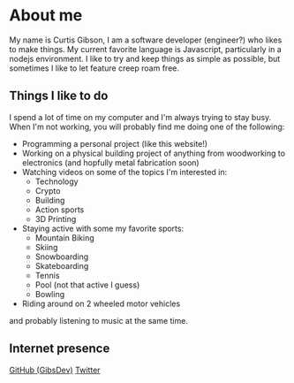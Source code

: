 # About me

My name is Curtis Gibson, I am a software developer (engineer?) who likes to make things. My current favorite language is Javascript, particularly in a nodejs environment. I like to try and keep things as simple as possible, but sometimes I like to let feature creep roam free.

## Things I like to do

I spend a lot of time on my computer and I'm always trying to stay busy. When I'm not working, you will probably find me doing one of the following:

- Programming a personal project (like this website!)
- Working on a physical building project of anything from woodworking to electronics (and hopfully metal fabrication soon)
- Watching videos on some of the topics I'm interested in:
    - Technology
    - Crypto
    - Building
    - Action sports
    - 3D Printing
- Staying active with some my favorite sports:
    - Mountain Biking
    - Skiing
    - Snowboarding
    - Skateboarding
    - Tennis
    - Pool (not that active I guess)
    - Bowling
- Riding around on 2 wheeled motor vehicles

and probably listening to music at the same time.

## Internet presence

[GitHub (GibsDev)](https://github.com/GibsDev)
[Twitter](https://twitter.com/c_gbsn)

